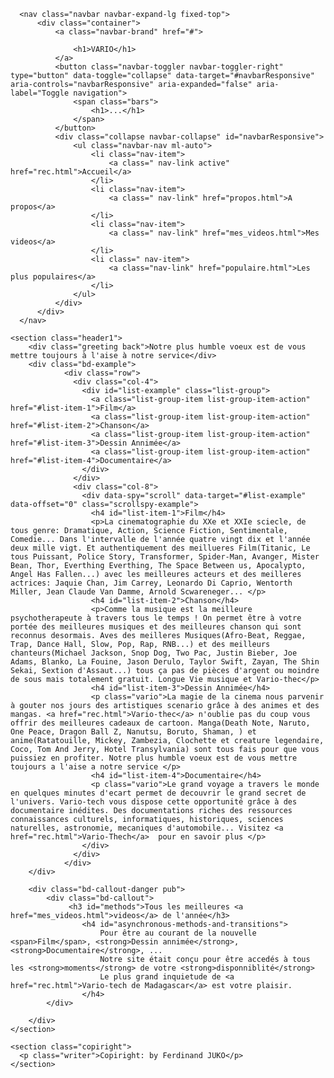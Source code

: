 <!DOCTYPE html>
<html lang="en">
<head>
    <meta charset="UTF-8">
    <meta name="viewport" content="width=device-width, initial-scale=1.0">
    <meta http-equiv="X-UA-Compatible" content="ie=edge">
    <link rel="stylesheet" href="css/propos.css">
    <link rel="stylesheet" href="css/rec.css">
    <link rel="stylesheet" href="css/bootstrap.min.css">
    <title>Document</title>
</head>
<body>
  <!-- Navbar -->

  <section>

      <nav class="navbar navbar-expand-lg fixed-top">
          <div class="container">
              <a class="navbar-brand" href="#">

                  <h1>VARIO</h1>
              </a>
              <button class="navbar-toggler navbar-toggler-right" type="button" data-toggle="collapse" data-target="#navbarResponsive" aria-controls="navbarResponsive" aria-expanded="false" aria-label="Toggle navigation">
                  <span class="bars">
                      <h1>...</h1>
                  </span>
              </button>
              <div class="collapse navbar-collapse" id="navbarResponsive">
                  <ul class="navbar-nav ml-auto">
                      <li class="nav-item">
                          <a class=" nav-link active" href="rec.html">Accueil</a>
                      </li>
                      <li class="nav-item">
                          <a class=" nav-link" href="propos.html">A propos</a>
                      </li>
                      <li class="nav-item">
                          <a class=" nav-link" href="mes_videos.html">Mes videos</a>
                      </li>
                      <li class=" nav-item">
                          <a class="nav-link" href="populaire.html">Les plus populaires</a>
                      </li>
                  </ul>
              </div>
          </div>
      </nav>

  </section>


    <section class="header1">
        <div class="greeting back">Notre plus humble voeux est de vous mettre toujours à l'aise à notre service</div>
        <div class="bd-example">
                <div class="row">
                  <div class="col-4">
                    <div id="list-example" class="list-group">
                      <a class="list-group-item list-group-item-action" href="#list-item-1">Film</a>
                      <a class="list-group-item list-group-item-action" href="#list-item-2">Chanson</a>
                      <a class="list-group-item list-group-item-action" href="#list-item-3">Dessin Annimée</a>
                      <a class="list-group-item list-group-item-action" href="#list-item-4">Documentaire</a>
                    </div>
                  </div>
                  <div class="col-8">
                    <div data-spy="scroll" data-target="#list-example" data-offset="0" class="scrollspy-example">
                      <h4 id="list-item-1">Film</h4>
                      <p>La cinematographie du XXe et XXIe sciecle, de tous genre: Dramatique, Action, Science Fiction, Sentimentale, Comedie... Dans l'intervalle de l'année quatre vingt dix et l'année deux mille vigt. Et authentiquement des meillueres Film(Titanic, Le tous Puissant, Police Story, Transformer, Spider-Man, Avanger, Mister Bean, Thor, Everthing Everthing, The Space Between us, Apocalypto, Angel Has Fallen...) avec les meilleures acteurs et des meilleres actrices: Jaquie Chan, Jim Carrey, Leonardo Di Caprio, Wentorth Miller, Jean Claude Van Damme, Arnold Scwareneger... </p>
                      <h4 id="list-item-2">Chanson</h4>
                      <p>Comme la musique est la meilleure psychotherapeute à travers tous le temps ! On permet être à votre portée des meilleures musiques et des meilleures chanson qui sont reconnus desormais. Aves des meilleres Musiques(Afro-Beat, Reggae, Trap, Dance Hall, Slow, Pop, Rap, RNB...) et des meilleurs chanteurs(Michael Jackson, Snop Dog, Two Pac, Justin Bieber, Joe Adams, Blanko, La Fouine, Jason Derulo, Taylor Swift, Zayan, The Shin Sekai, Sextion d'Assaut...) tous ça pas de pièces d'argent ou moindre de sous mais totalement gratuit. Longue Vie musique et Vario-thec</p>
                      <h4 id="list-item-3">Dessin Annimée</h4>
                      <p class="vario">La magie de la cinema nous parvenir à gouter nos jours des artistiques scenario grâce à des animes et des mangas. <a href="rec.html">Vario-thec</a> n'oublie pas du coup vous offrir des meilleures cadeaux de cartoon. Manga(Death Note, Naruto, One Peace, Dragon Ball Z, Nanutsu, Boruto, Shaman, ) et anime(Ratatouille, Mickey, Zambezia, Clochette et creature legendaire, Coco, Tom And Jerry, Hotel Transylvania) sont tous fais pour que vous puissiez en profiter. Notre plus humble voeux est de vous mettre toujours a l'aise a notre service </p>
                      <h4 id="list-item-4">Documentaire</h4>
                      <p class="vario">Le grand voyage a travers le monde en quelques minutes d'ecart permet de decouvrir le grand secret de l'univers. Vario-tech vous dispose cette opportunité grâce à des documentaire inédites. Des documentations riches des ressources connaissances culturels, informatiques, historiques, sciences naturelles, astronomie, mecaniques d'automobile... Visitez <a href="rec.html">Vario-Thech</a>  pour en savoir plus </p>
                    </div>
                  </div>
                </div>
        </div>

        <div class="bd-callout-danger pub">
            <div class="bd-callout">
                 <h3 id="methods">Tous les meilleures <a href="mes_videos.html">videos</a> de l'année</h3>
                    <h4 id="asynchronous-methods-and-transitions">
                        Pour être au courant de la nouvelle <span>Film</span>, <strong>Dessin annimée</strong>, <strong>Documentaire</strong>, ...
                        Notre site était conçu pour être accedés à tous les <strong>moments</strong> de votre <strong>disponniblité</strong>  
                        Le plus grand inquietude de <a href="rec.html">Vario-tech de Madagascar</a> est votre plaisir.
                    </h4>
            </div>
               
        </div>
    </section>

    <section class="copiright">
      <p class="writer">Copiright: by Ferdinand JUKO</p>
    </section>

</body>
</html>
